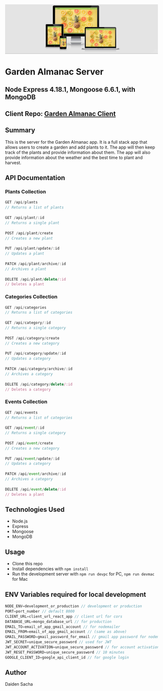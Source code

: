 
![](/images/mockup1.jpg)
# Garden Almanac Server

## Node Express 4.18.1, Mongoose 6.6.1, with MongoDB

## Client Repo: [Garden Almanac Client](https://github.com/daidensacha/almanac-client)

## Summary
This is the server for the Garden Almanac app. It is a full stack app that allows users to create a garden and add plants to it. The app will then keep track of the plants and provide information about them. The app will also provide information about the weather and the best time to plant and harvest.

## API Documentation

### Plants Collection
```js
GET /api/plants
// Returns a list of plants

GET /api/plant/:id
// Returns a single plant

POST /api/plant/create
// Creates a new plant

PUT /api/plant/update/:id
// Updates a plant

PATCH /api/plant/archive/:id
// Archives a plant

DELETE /api/plant/delete/:id
// Deletes a plant
```

### Categories Collection
```js
GET /api/categories
// Returns a list of categories

GET /api/category/:id
// Returns a single category

POST /api/category/create
// Creates a new category

PUT /api/category/update/:id
// Updates a category

PATCH /api/category/archive/:id
// Archives a category

DELETE /api/category/delete/:id
// Deletes a category
```

### Events Collection
```js
GET /api/events
// Returns a list of categories

GET /api/event/:id
// Returns a single category

POST /api/event/create
// Creates a new category

PUT /api/event/update/:id
// Updates a category

PATCH /api/event/archive/:id
// Archives a category

DELETE /api/event/delete/:id
// Deletes a plant
```
## Technologies Used

* Node.js
* Express
* Mongoose
* MongoDB

## Usage

* Clone this repo
* Install dependencies with `npm install`
* Run the development server with `npm run devpc` for PC, `npm run devmac` for Mac

## ENV Variables required for local development

```js
NODE_ENV=development_or_production // development or production
PORT=port_number // default 8000
CLIENT_URL=client_url_react_app // client url for cors
DATABASE_URL=mongo_database_url // for production
EMAIL_TO=email_of_app_gmail_account // for nodemailer
EMAIL_FROM=email_of_app_gmail_account // (same as above)
GMAIL_PASSWORD=gmail_password_for_email // gmail app password for nodemailer
JWT_SECRET=unique_secure_password // used for JWT
JWT_ACCOUNT_ACTIVATION=unique_secure_password // for account activation
JWT_RESET_PASSWORD=unique_secure_password // 10 minutes
GOOGLE_CLIENT_ID=google_api_client_id // for google login
```

## Author
Daiden Sacha
